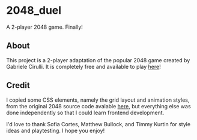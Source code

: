 # 2048_duel
A 2-player 2048 game. Finally!

## About
This project is a 2-player adaptation of the popular 2048 game created by Gabriele Cirulli. It is completely free and available to play [here](www.2048duel.com)!

## Credit
I copied some CSS elements, namely the grid layout and animation styles, from the original 2048 source code avalable [here](https://github.com/gabrielecirulli/2048), but everything else was done independently so that I could learn frontend development. 

I'd love to thank Sofia Cortes, Matthew Bullock, and Timmy Kurtin for style ideas and  playtesting. I hope you enjoy!